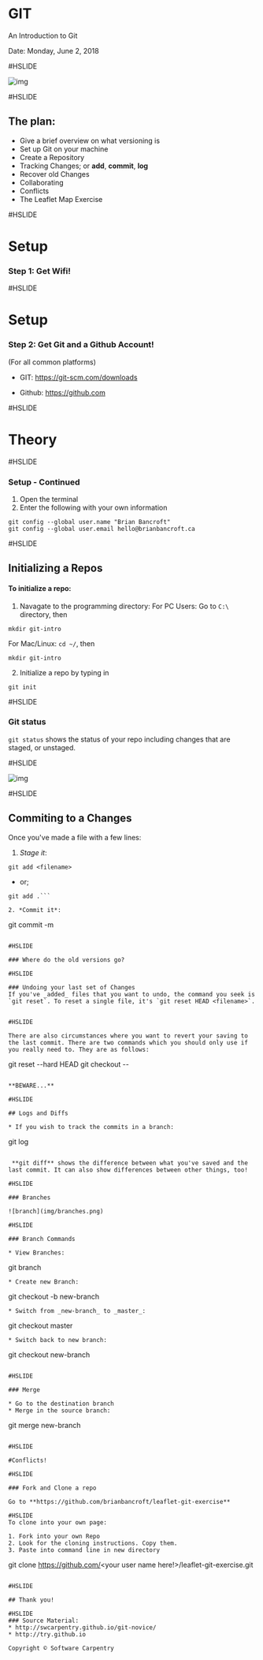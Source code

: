 # GIT
An Introduction to Git

Date: Monday, June 2, 2018

#HSLIDE

![img](img/versioncomic.png)

#HSLIDE

## The plan:

* Give a brief overview on what versioning is
* Set up Git on your machine
* Create a Repository
* Tracking Changes; or **add**, **commit**, **log**
* Recover old Changes
* Collaborating
* Conflicts
* The Leaflet Map Exercise

#HSLIDE

# Setup

### Step 1: Get Wifi!

#HSLIDE

# Setup

### Step 2: Get Git and a Github Account!

(For all common platforms)
* GIT: https://git-scm.com/downloads

* Github: https://github.com

#HSLIDE

# Theory

#HSLIDE

### Setup - Continued

1. Open the terminal
2. Enter the following with your own information

```
git config --global user.name "Brian Bancroft"
git config --global user.email hello@brianbancroft.ca
```
#HSLIDE

## Initializing a Repos

#### To initialize a repo:
1. Navagate to the programming directory:
  For PC Users: Go to ```C:\``` directory, then
  ```
  mkdir git-intro
  ```
  For Mac/Linux: ```cd ~/```, then
  ```
  mkdir git-intro
  ```
 2. Initialize a repo by typing in
 ```
 git init
 ```

#HSLIDE

### Git status
```git status``` shows the status of your repo including changes that are staged, or unstaged.

#HSLIDE

![img](img/typing.gif)

#HSLIDE

## Commiting to a Changes
Once you've made a file with a few lines:

1. *Stage it*:
```
git add <filename>
```
  - or;
```
git add .```

2. *Commit it*:
 ```
 git commit -m <message here>
 ```

#HSLIDE

### Where do the old versions go?

#HSLIDE

### Undoing your last set of Changes
If you've _added_ files that you want to undo, the command you seek is `git reset`. To reset a single file, it's `git reset HEAD <filename>`.


#HSLIDE

There are also circumstances where you want to revert your saving to the last commit. There are two commands which you should only use if you really need to. They are as follows:

```
git reset --hard HEAD
git checkout -- <filename>
```

**BEWARE...**

#HSLIDE

## Logs and Diffs

* If you wish to track the commits in a branch:
```
git log
```

 **git diff** shows the difference between what you've saved and the last commit. It can also show differences between other things, too!

#HSLIDE

### Branches

![branch](img/branches.png)

#HSLIDE

### Branch Commands

* View Branches:
```
git branch
```
* Create new Branch:
```
git checkout -b new-branch
```
* Switch from _new-branch_ to _master_:
```
git checkout master
```
* Switch back to new branch:
```
git checkout new-branch
```

#HSLIDE

### Merge

* Go to the destination branch
* Merge in the source branch:
```
git merge new-branch
```

#HSLIDE

#Conflicts!

#HSLIDE

### Fork and Clone a repo

Go to **https://github.com/brianbancroft/leaflet-git-exercise**

#HSLIDE
To clone into your own page:

1. Fork into your own Repo
2. Look for the cloning instructions. Copy them.
3. Paste into command line in new directory

```
git clone https://github.com/<your user name here!>/leaflet-git-exercise.git
```

#HSLIDE

## Thank you!

#HSLIDE
### Source Material:
* http://swcarpentry.github.io/git-novice/
* http://try.github.io

Copyright © Software Carpentry
